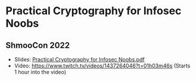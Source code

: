 # Practical Cryptography for Infosec Noobs
## ShmooCon 2022
- Slides: [Practical Cryptography for Infosec Noobs.pdf](Practical%20Cryptography%20for%20Infosec%20Noobs.pdf)
- Video: https://www.twitch.tv/videos/1437264046?t=01h03m46s (Starts 1 hour into the video)
